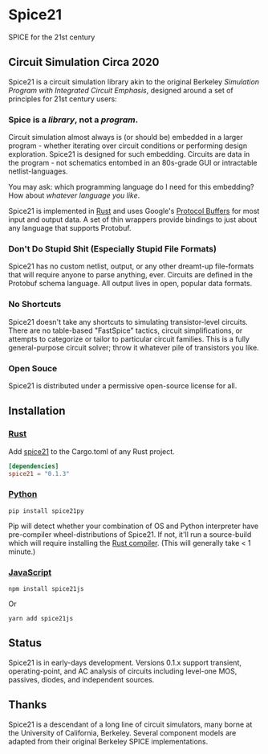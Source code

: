
# Spice21

SPICE for the 21st century 

## Circuit Simulation Circa 2020 

Spice21 is a circuit simulation library akin to the original Berkeley 
*Simulation Program with Integrated Circuit Emphasis*,
designed around a set of principles for 21st century users: 

### Spice is a *library*, not a *program*. 

Circuit simulation almost always is (or should be) embedded in a larger program - 
whether iterating over circuit conditions or performing design exploration. 
Spice21 is designed for such embedding. 
Circuits are data in the program - not schematics entombed in an 80s-grade GUI 
or intractable netlist-languages. 

You may ask: which programming language do I need for this embedding? 
How about *whatever language you like*. 

Spice21 is implemented in [Rust](https://www.rust-lang.org/) 
and uses Google's [Protocol Buffers](https://developers.google.com/protocol-buffers) 
for most input and output data. 
A set of thin wrappers provide bindings to just about any language that supports Protobuf. 

### Don't Do Stupid Shit (Especially Stupid File Formats) 

Spice21 has no custom netlist, output, or any other dreamt-up file-formats 
that will require anyone to parse anything, ever. 
Circuits are defined in the Protobuf schema language. 
All output lives in open, popular data formats. 

### No Shortcuts

Spice21 doesn't take any shortcuts to simulating transistor-level circuits.
There are no table-based "FastSpice" tactics, circuit simplifications, 
or attempts to categorize or tailor to particular circuit families. 
This is a fully general-purpose circuit solver; 
throw it whatever pile of transistors you like. 

### Open Souce 

Spice21 is distributed under a permissive open-source license for all. 

## Installation 

### [Rust](https://crates.io/crates/spice21) 

Add [spice21](https://crates.io/crates/spice21) to the Cargo.toml of any Rust project. 

```toml
[dependencies]
spice21 = "0.1.3"
```

### [Python](https://pypi.org/project/spice21py/)

`pip install spice21py` 

Pip will detect whether your combination of OS and Python interpreter have 
pre-compiler wheel-distributions of Spice21. If not, it'll run a source-build 
which will require installing the [Rust compiler](https://www.rust-lang.org/tools/install). 
(This will generally take < 1 minute.)

### [JavaScript](https://www.npmjs.com/package/spice21js)

```
npm install spice21js
```

Or 

```
yarn add spice21js
```

## Status

Spice21 is in early-days development. 
Versions 0.1.x support transient, operating-point, and AC analysis of circuits including 
level-one MOS, passives, diodes, and independent sources. 

## Thanks 

Spice21 is a descendant of a long line of circuit simulators, 
many borne at the University of California, Berkeley. 
Several component models are adapted from their original Berkeley SPICE implementations. 

